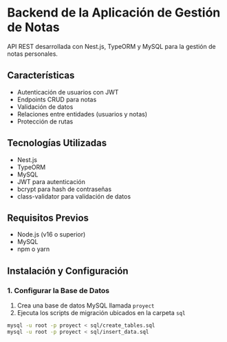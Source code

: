 # Backend de la Aplicación de Gestión de Notas

API REST desarrollada con Nest.js, TypeORM y MySQL para la gestión de notas personales.

## Características

- Autenticación de usuarios con JWT
- Endpoints CRUD para notas
- Validación de datos
- Relaciones entre entidades (usuarios y notas)
- Protección de rutas

## Tecnologías Utilizadas

- Nest.js
- TypeORM
- MySQL
- JWT para autenticación
- bcrypt para hash de contraseñas
- class-validator para validación de datos

## Requisitos Previos

- Node.js (v16 o superior)
- MySQL
- npm o yarn

## Instalación y Configuración

### 1. Configurar la Base de Datos

1. Crea una base de datos MySQL llamada `proyect`
2. Ejecuta los scripts de migración ubicados en la carpeta `sql`

```bash
mysql -u root -p proyect < sql/create_tables.sql
mysql -u root -p proyect < sql/insert_data.sql